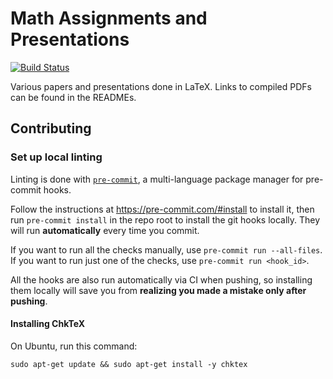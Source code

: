 # Math Assignments and Presentations

[![Build Status](https://travis-ci.com/robert-7/math-assignments-and-presentations.svg?branch=master)](https://travis-ci.com/robert-7/math-assignments-and-presentations)

Various papers and presentations done in LaTeX. Links to compiled PDFs can be found in the READMEs.

## Contributing

### Set up local linting

Linting is done with [`pre-commit`](https://pre-commit.com), a multi-language package manager for pre-commit hooks.

Follow the instructions at <https://pre-commit.com/#install> to install it, then run `pre-commit install` in the repo root to install the git hooks locally. They will run **automatically** every time you commit.

If you want to run all the checks manually, use `pre-commit run --all-files`. If you want to run just one of the checks, use `pre-commit run <hook_id>`.

All the hooks are also run automatically via CI when pushing, so installing them locally will save you from **realizing you made a mistake only after pushing**.

#### Installing ChkTeX

On Ubuntu, run this command:

```shell
sudo apt-get update && sudo apt-get install -y chktex
```
